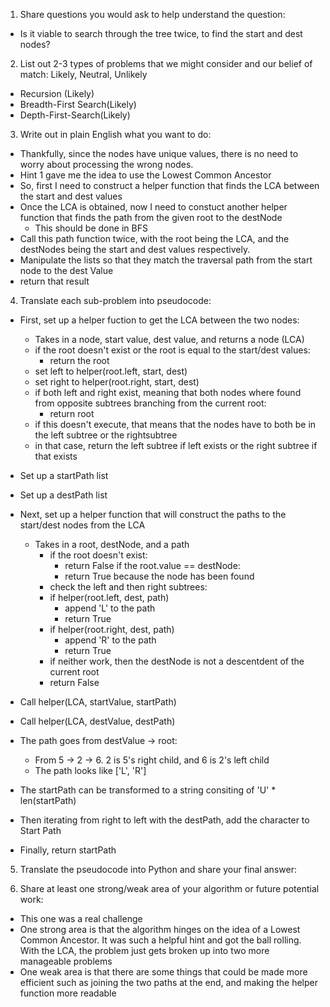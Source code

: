 1. Share questions you would ask to help understand the question:
- Is it viable to search through the tree twice, to find the start and dest nodes?


2. List out 2-3 types of problems that we might consider and our belief of match: Likely, Neutral, Unlikely
- Recursion (Likely)
- Breadth-First Search(Likely)
- Depth-First-Search(Likely)
  
3. Write out in plain English what you want to do: 
- Thankfully, since the nodes have unique values, there is no need to worry about processing the wrong nodes. 
- Hint 1 gave me the idea to use the Lowest Common Ancestor
- So, first I need to construct a helper function that finds the LCA between the start and dest values
- Once the LCA is obtained, now I need to constuct another helper function that finds the path from the given root to the destNode
    - This should be done in BFS 
- Call this path function twice, with the root being the LCA, and the destNodes being the start and dest values respectively. 
- Manipulate the lists so that they match the traversal path from the start node to the dest Value
- return that result

4. Translate each sub-problem into pseudocode:
- First, set up a helper fuction to get the LCA between the two nodes:
    - Takes in a node, start value, dest value, and returns a node (LCA)
    - if the root doesn't exist or the root is equal to the start/dest values:
        - return the root
    - set left to helper(root.left, start, dest)
    - set right to helper(root.right, start, dest)
    - if both left and right exist, meaning that both nodes where found from opposite subtrees branching from the current root:
        - return root
    - if this doesn't execute, that means that the nodes have to both be in the left subtree or the rightsubtree
    - in that case, return the left subtree if left exists or the right subtree if that exists

- Set up a startPath list
- Set up a destPath list
- Next, set up a helper function that will construct the paths to the start/dest nodes from the LCA
    - Takes in a root, destNode, and a path 
        - if the root doesn't exist:
            - return False
        if the root.value == destNode:
            - return True because the node has been found
        - check the left and then right subtrees:
        - if helper(root.left, dest, path)
            - append 'L' to the path
            - return True
        - if helper(root.right, dest, path)
            - append 'R' to the path
            - return True
        - if neither work, then the destNode is not a descentdent of the current root
        - return False
- Call helper(LCA, startValue, startPath)
- Call helper(LCA, destValue, destPath)

- The path goes from destValue -> root:
    - From 5 -> 2 -> 6. 2 is 5's right child, and 6 is 2's left child
    - The path looks like ['L', 'R']

- The startPath can be transformed to a string consiting of 'U' * len(startPath)
- Then iterating from right to left with the destPath, add the character to Start Path
- Finally, return startPath

5. Translate the pseudocode into Python and share your final answer:
  <!--  class Solution:
    def getDirections(self, root: Optional[TreeNode], startValue: int, destValue: int) -> str:
        def LCA(root: Optional[TreeNode], startValue: int, destValue: int) -> Optional[TreeNode]:
            if not root or root.val == startValue or root.val == destValue:
                return root
            left = LCA(root.left, startValue, destValue)
            right = LCA(root.right, startValue, destValue)

            if left and right:
                return root
            return left if left else right

        def helper(root: Optional[TreeNode], destValue: int, path: list):
            if not root:
                return False
            if root.val == destValue:
                return True
            if helper(root.left, destValue, path):
                path+='L'
                return True 
            if helper(root.right, destValue, path):
                path+='R'
                return True   
            return False

        ancestor = LCA(root, startValue, destValue)
        startPath = []
        destPath = []

        helper(ancestor, startValue, startPath)
        helper(ancestor, destValue, destPath)

        startPath = 'U' * len(startPath)
        for i in range(len(destPath) - 1, -1, -1):
            startPath += destPath[i]

        return startPath
        -->

6. Share at least one strong/weak area of your algorithm or future potential work:
- This one was a real challenge
- One strong area is that the algorithm hinges on the idea of a Lowest Common Ancestor. It was such a helpful hint and got the ball rolling. With the LCA, the problem just gets broken up into two more manageable problems
- One weak area is that there are some things that could be made more efficient such as joining the two paths at the end, and making the helper function more readable